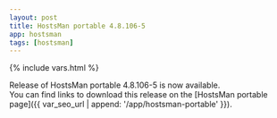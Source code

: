 ```yaml
---
layout: post
title: HostsMan portable 4.8.106-5
app: hostsman
tags: [hostsman]
---
```

{% include vars.html %}

Release of HostsMan portable 4.8.106-5 is now available.<br />
You can find links to download this release on the [HostsMan portable page]({{ var_seo_url | append: '/app/hostsman-portable' }}).